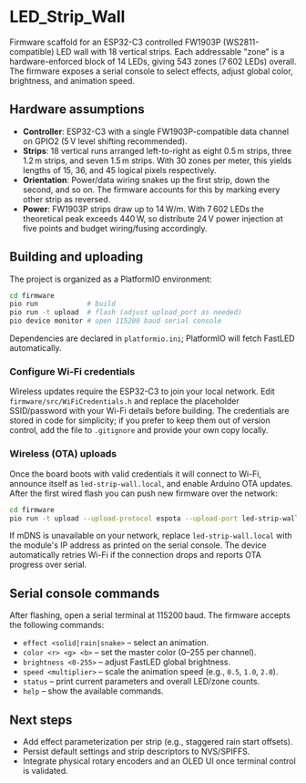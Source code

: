 # LED_Strip_Wall

Firmware scaffold for an ESP32-C3 controlled FW1903P (WS2811-compatible) LED wall with 18 vertical strips. Each addressable "zone" is a hardware-enforced block of 14 LEDs, giving 543 zones (7 602 LEDs) overall. The firmware exposes a serial console to select effects, adjust global color, brightness, and animation speed.

## Hardware assumptions

- **Controller**: ESP32-C3 with a single FW1903P-compatible data channel on GPIO2 (5 V level shifting recommended).
- **Strips**: 18 vertical runs arranged left-to-right as eight 0.5 m strips, three 1.2 m strips, and seven 1.5 m strips. With 30 zones per meter, this yields lengths of 15, 36, and 45 logical pixels respectively.
- **Orientation**: Power/data wiring snakes up the first strip, down the second, and so on. The firmware accounts for this by marking every other strip as reversed.
- **Power**: FW1903P strips draw up to 14 W/m. With 7 602 LEDs the theoretical peak exceeds 440 W, so distribute 24 V power injection at five points and budget wiring/fusing accordingly.

## Building and uploading

The project is organized as a PlatformIO environment:

```bash
cd firmware
pio run            # build
pio run -t upload  # flash (adjust upload_port as needed)
pio device monitor # open 115200 baud serial console
```

Dependencies are declared in `platformio.ini`; PlatformIO will fetch FastLED automatically.

### Configure Wi-Fi credentials

Wireless updates require the ESP32-C3 to join your local network. Edit `firmware/src/WiFiCredentials.h` and replace the placeholder SSID/password with your Wi-Fi details before building. The credentials are stored in code for simplicity; if you prefer to keep them out of version control, add the file to `.gitignore` and provide your own copy locally.

### Wireless (OTA) uploads

Once the board boots with valid credentials it will connect to Wi-Fi, announce itself as `led-strip-wall.local`, and enable Arduino OTA updates. After the first wired flash you can push new firmware over the network:

```bash
cd firmware
pio run -t upload --upload-protocol espota --upload-port led-strip-wall.local
```

If mDNS is unavailable on your network, replace `led-strip-wall.local` with the module's IP address as printed on the serial console. The device automatically retries Wi-Fi if the connection drops and reports OTA progress over serial.

## Serial console commands

After flashing, open a serial terminal at 115200 baud. The firmware accepts the following commands:

- `effect <solid|rain|snake>` – select an animation.
- `color <r> <g> <b>` – set the master color (0–255 per channel).
- `brightness <0-255>` – adjust FastLED global brightness.
- `speed <multiplier>` – scale the animation speed (e.g., `0.5`, `1.0`, `2.0`).
- `status` – print current parameters and overall LED/zone counts.
- `help` – show the available commands.

## Next steps

- Add effect parameterization per strip (e.g., staggered rain start offsets).
- Persist default settings and strip descriptors to NVS/SPIFFS.
- Integrate physical rotary encoders and an OLED UI once terminal control is validated.
